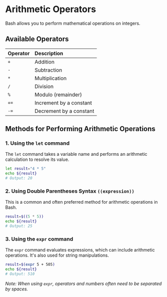 # Arithmetic Operators

Bash allows you to perform mathematical operations on integers.

## Available Operators

| Operator | Description           |
| :------- | :-------------------- |
| `+`      | Addition              |
| `-`      | Subtraction           |
| `*`      | Multiplication        |
| `/`      | Division              |
| `%`      | Modulo (remainder)    |
| `+=`     | Increment by a constant |
| `-=`     | Decrement by a constant |

## Methods for Performing Arithmetic Operations

### 1. Using the `let` command

The `let` command takes a variable name and performs an arithmetic calculation to resolve its value.

```bash
let result="4 * 5"
echo ${result}
# Output: 20
```

### 2. Using Double Parentheses Syntax `((expression))`

This is a common and often preferred method for arithmetic operations in Bash.

```bash
result=$((5 * 5))
echo ${result}
# Output: 25
```

### 3. Using the `expr` command

The `expr` command evaluates expressions, which can include arithmetic operations. It's also used for string manipulations.

```bash
result=$(expr 5 + 505)
echo ${result}
# Output: 510
```
*Note: When using `expr`, operators and numbers often need to be separated by spaces.*
